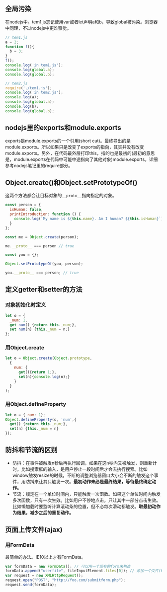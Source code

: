 ## 全局污染
在nodejs中。tem1.js忘记使用var或者let声明a和b，导致global被污染。浏览器中同理，不过nodejs中更难察觉。
```js
// tem1.js
a = 2;
function f(){
  b = 3;
}
f();
console.log('in tem1.js');
console.log(global.a);
console.log(global.b);

// tem2.js
require('./tem1.js');
console.log('in tem2.js');
console.log(a);
console.log(global.a);
console.log(b);
console.log(global.b);
```

## nodejs里的exports和module.exports
exports是module.exports的一个引用(short cut)。最终导出的是module.exports。所以如果只是改变了exports的指向，其实并没有改变module.exports。另外，在代码最外层打印this，指的也是最初的(最初的意思是，module.exports在代码中可能中途指向了其他对象)module.exports。详细参考nodejs笔记里的require部分。

## Object.create()和Object.setPrototypeOf()
这两个方法都会让目标对象的`__proto__`指向指定的对象。

```js
const person = {
  isHuman: false,
  printIntroduction: function () {
    console.log(`My name is ${this.name}. Am I human? ${this.isHuman}`);
  }
};

const me = Object.create(person);

me.__proto__ === person // true

const you = {};

Object.setPrototypeOf(you, person);

you.__proto__ === person; // true
```

## 定义getter和setter的方法

### 对象初始化时定义
```js
let o = {
  _num: 1,
  get num() {return this._num;},
  set num(n) {this._num = n;}
};
```

### 用Object.create
```js
let o = Object.create(Object.prototype,
  {
    num: {
      get(){return 1;},
      set(n){console.log(n);}
    }
  }
);
```

### 用Object.defineProperty
```js
let o = {_num: 1};
Object.defineProperty(o, 'num',{
  get() {return this._num;},
  set(n) {this._num = n}
});
```

## 防抖和节流的区别
* 防抖：在事件被触发n秒后再执行回调，如果在这n秒内又被触发，则重新计时。比如搜索框的输入，是用户停止一段时间后才会去执行搜索。比如window触发resize的时候，不断的调整浏览器窗口大小会不断的触发这个事件，用防抖来让其只触发一次。**最初动作未必是最终结果，等待最终确定动作。**
* 节流：规定在一个单位时间内，只能触发一次函数。如果这个单位时间内触发多次函数，只有一次生效。比如用户不停地点击，只让其中一部分点击生效。比如懒加载时要监听计算滚动条的位置，但不必每次滑动都触发。**取最初动作为结果，减少之后的重复动作。**

## 页面上传文件(ajax)

### 用FormData
最简单的办法。IE10以上才有FormData。

```js
var formData = new FormData(); // 可以用一个现有的form来构造
formData.append("userfile", fileInputElement.files[0]); // 添加一个文件(File对象)
var request = new XMLHttpRequest();
request.open("POST", "http://foo.com/submitform.php");
request.send(formData);
```